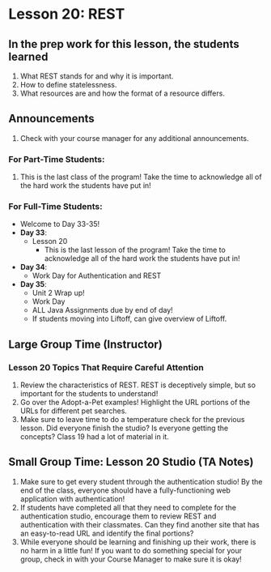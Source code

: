 # Lesson 20: REST

## In the prep work for this lesson, the students learned

1. What REST stands for and why it is important.
1. How to define statelessness.
1. What resources are and how the format of a resource differs.

## Announcements

1. Check with your course manager for any additional announcements.

### For Part-Time Students:
1. This is the last class of the program! Take the time to acknowledge all of the hard work the students have put in!

### For Full-Time Students:
* Welcome to Day 33-35!
* **Day 33**:
   * Lesson 20
      * This is the last lesson of the program! Take the time to acknowledge all of the hard work the students have put in!
* **Day 34**:
   * Work Day for Authentication and REST
* **Day 35**:
   * Unit 2 Wrap up!
   * Work Day 
   * ALL Java Assignments due by end of day!
   * If students moving into Liftoff, can give overview of Liftoff.

## Large Group Time (Instructor)

### Lesson 20 Topics That Require Careful Attention
1. Review the characteristics of REST. REST is deceptively simple, but so important for the students to understand!
1. Go over the Adopt-a-Pet examples! Highlight the URL portions of the URLs for different pet searches.
1. Make sure to leave time to do a temperature check for the previous lesson. Did everyone finish the studio? Is everyone getting the concepts? Class 19 had a lot of material in it.

## Small Group Time: Lesson 20 Studio (TA Notes)

1. Make sure to get every student through the authentication studio! By the end of the class, everyone should have a fully-functioning web application with authentication!
1. If students have completed all that they need to complete for the authentication studio, encourage them to review REST and authentication with their classmates. Can they find another site that has an easy-to-read URL and identify the final portions?
1. While everyone should be learning and finishing up their work, there is no harm in a little fun! If you want to do something special for your group, check in with your Course Manager to make sure it is okay!